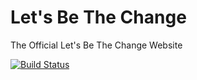 # Let's Be The Change
The Official Let's Be The Change Website

[![Build Status](https://travis-ci.com/siddhantvinchurkar/lbtc.svg?branch=master)](https://travis-ci.com/siddhantvinchurkar/lbtc)
